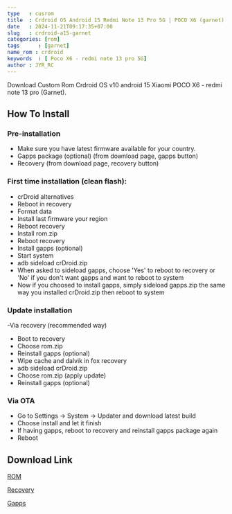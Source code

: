 ```yaml
---
type   : cusrom
title  : Crdroid OS Android 15 Redmi Note 13 Pro 5G | POCO X6 (garnet)
date   : 2024-11-21T09:17:35+07:00
slug   : crdroid-a15-garnet
categories: [rom]
tags      : [garnet]
name_rom : crdroid
keywords  : [ Poco X6 - redmi note 13 pro 5G]
author : JYR_RC
---
```


Download Custom Rom Crdroid OS v10 android 15 Xiaomi POCO X6 - redmi note 13 pro (Garnet).

## How To Install
### Pre-installation
- Make sure you have latest  firmware available for your country.
- Gapps package (optional) (from download page, gapps button)
- Recovery (from download page, recovery button)

### First time installation (clean flash):
- crDroid alternatives
- Reboot in recovery
- Format data
- Install last firmware your region
- Reboot recovery
- Install rom.zip
- Reboot recovery
- Install gapps (optional)
- Start system
- adb sideload crDroid.zip
- When asked to sideload gapps, choose 'Yes' to reboot to recovery or 'No' if you don't want gapps and want to reboot to system
- Now if you choosed to install gapps, simply sideload gapps.zip the same way you installed crDroid.zip then reboot to system

### Update installation
-Via recovery (recommended way)
- Boot to recovery
- Choose rom.zip
- Reinstall gapps (optional)
- Wipe cache and dalvik in fox recovery
- adb sideload crDroid.zip
- Choose rom.zip (apply update)
- Reinstall gapps (optional)

### Via OTA
- Go to Settings -> System -> Updater and download latest build
- Choose install and let it finish
- If having gapps, reboot to recovery and reinstall gapps package again
- Reboot

## Download Link
[ROM](https://sourceforge.net/projects/crdroid/files/garnet/11.x/)

[Recovery](https://xdaforums.com/t/recovery-official-xiaomi-redmi-note-13-pro-5g-poco-x6-5g-orangefox-recovery-project-r11-1-a13-a14.4673885/)

[Gapps](https://litegapps.github.io)
